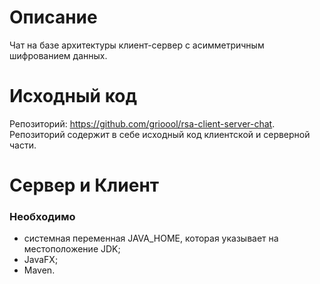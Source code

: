 # Описание
Чат на базе архитектуры клиент-сервер с асимметричным шифрованием данных. 
# Исходный код
Репозиторий: https://github.com/grioool/rsa-client-server-chat.
Репозиторий содержит в себе исходный код клиентской и серверной части.

# Сервер и Клиент
### Необходимо
- системная переменная JAVA_HOME, которая указывает на местоположение JDK;
- JavaFX;
- Maven.
